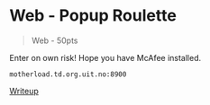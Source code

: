 # Web - Popup Roulette
> Web - 50pts

Enter on own risk! Hope you have McAfee installed.

`motherload.td.org.uit.no:8900`

[Writeup](./writeup/writeup.md)